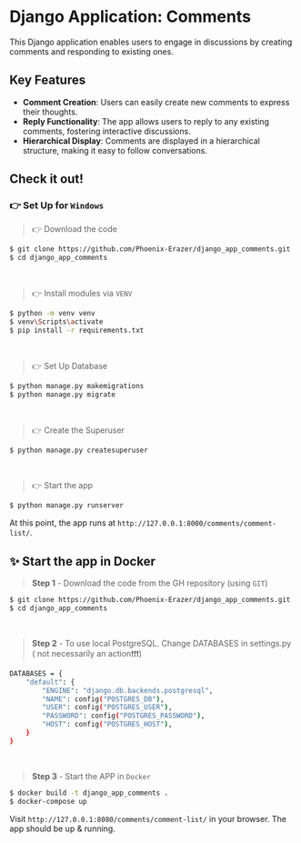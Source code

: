 # Django Application: Comments

This Django application enables users to engage in discussions by creating comments and responding to existing ones.

## Key Features

- **Comment Creation**: Users can easily create new comments to express their thoughts.
- **Reply Functionality**: The app allows users to reply to any existing comments, fostering interactive discussions.
- **Hierarchical Display**: Comments are displayed in a hierarchical structure, making it easy to follow conversations.

## Check it out!


### 👉 Set Up for `Windows` 

> 👉 Download the code  

```bash
$ git clone https://github.com/Phoenix-Erazer/django_app_comments.git
$ cd django_app_comments
```

<br />

> 👉 Install modules via `VENV`  

```bash
$ python -m venv venv
$ venv\Scripts\activate
$ pip install -r requirements.txt
```

<br />

> 👉 Set Up Database

```bash
$ python manage.py makemigrations
$ python manage.py migrate
```

<br />

> 👉 Create the Superuser

```bash
$ python manage.py createsuperuser
```

<br />

> 👉 Start the app

```bash
$ python manage.py runserver
```

At this point, the app runs at `http://127.0.0.1:8000/comments/comment-list/`.


## ✨ Start the app in Docker

> **Step 1** - Download the code from the GH repository (using `GIT`) 

```bash
$ git clone https://github.com/Phoenix-Erazer/django_app_comments.git
$ cd django_app_comments
```

<br />

> **Step 2** - 
To use local PostgreSQL. 
Change DATABASES in settings.py (
not necessarily an action❗❗❗)
```bash
DATABASES = {
    "default": {
        "ENGINE": "django.db.backends.postgresql",
        "NAME": config("POSTGRES_DB"),
        "USER": config("POSTGRES_USER"),
        "PASSWORD": config("POSTGRES_PASSWORD"),
        "HOST": config("POSTGRES_HOST"),
    }
}
```

<br />

> **Step 3** - Start the APP in `Docker`

```bash
$ docker build -t django_app_comments .
$ docker-compose up
```

Visit `http://127.0.0.1:8080/comments/comment-list/` in your browser. The app should be up & running.

<br />
